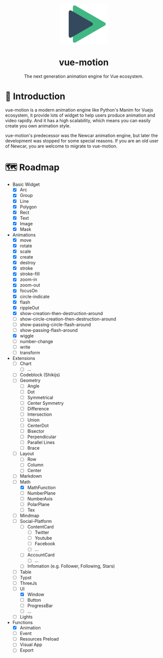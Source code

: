 <div align="center">
  <img src="./assets/logo.svg" style="width: 30%">
  <h1>vue-motion</h1>
  <span>The next generation animation engine for Vue ecosystem.</span>
</div>

# 📒 Introduction

vue-motion is a modern animation engine like Python's Manim for Vuejs ecosystem, it provide lots of widget to help users produce animation and video rapidly. And it has a high scalability, which means you can easily create you own animation style.

vue-motion's predecessor was the Newcar animation engine, but later the development was stopped for some special reasons. If you are an old user of Newcar, you are welcome to migrate to vue-motion.

# 🗺 Roadmap

- Basic Widget
  - [x] Arc
  - [x] Group
  - [x] Line
  - [x] Polygon
  - [x] Rect
  - [x] Text
  - [x] Image
  - [x] Mask
- Animations
  - [x] move
  - [x] rotate
  - [x] scale
  - [x] create
  - [x] destroy
  - [x] stroke
  - [x] stroke-fill
  - [x] zoom-in
  - [x] zoom-out
  - [x] focusOn
  - [x] circle-indicate
  - [x] flash
  - [x] rippleOut
  - [x] show-creation-then-destruction-around
  - [ ] show-circle-creation-then-destruction-around
  - [ ] show-passing-circle-flash-around
  - [ ] show-passing-flash-around
  - [x] wiggle
  - [ ] number-change
  - [ ] write
  - [ ] transform
- Extensions
  - [ ] Chart
    - [ ] ...
  - [ ] Codeblock (Shikijs)
  - [ ] Geometry
    - [ ] Angle
    - [ ] Dot
    - [ ] Symmetrical
    - [ ] Center Symmetry
    - [ ] Difference
    - [ ] Intersection
    - [ ] Union
    - [ ] CenterDot
    - [ ] Bisector
    - [ ] Perpendicular
    - [ ] Parallel Lines
    - [ ] Brace
  - [ ] Layout
    - [ ] Row
    - [ ] Column
    - [ ] Center
  - [ ] Markdown
  - [ ] Math
    - [x] MathFunction
    - [ ] NumberPlane
    - [ ] NumberAxis
    - [ ] PolarPlane
    - [ ] Tex
  - [ ] Mindmap
  - [ ] Social-Platform
    - [ ] ContentCard
      - [ ] Twitter
      - [ ] Youtube
      - [ ] Facebook
      - [ ] ...
    - [ ] AccountCard
      - [ ] ...
    - [ ] Infomation (e.g. Follower, Following, Stars)
  - [ ] Table
  - [ ] Typst
  - [ ] ThreeJs
  - [ ] UI
    - [x] Window
    - [ ] Button
    - [ ] ProgressBar
    - [ ] ... 
  - [ ] Lights
- Functions
  - [x] Animation
  - [ ] Event
  - [ ] Resources Preload
  - [ ] Visual App
  - [ ] Export
